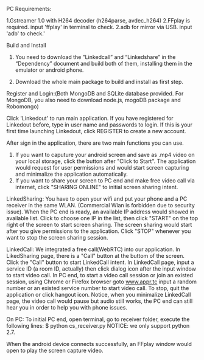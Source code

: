 PC Requirements:

1.Gstreamer 1.0 with H264 decoder (h264parse, avdec_h264)
2.FFplay is required. input 'ffplay' in terminal to check.
2.adb for mirror via USB. input 'adb' to check.'

Build and Install

1. You need to download the ”Linkedcall” and “Linkedshare” in the “Dependency” document and build both of them, installing them in the emulator or android phone. 

2. Download the whole main package to build and  install as first step.



Register and Login:(Both MongoDB and SQLite database provided. For MongoDB, you also need to download node.js, mogoDB package and Robomongo)

Click 'Linkedout' to run main application.
If you have registered for Linkedout before, type in user name and passwords to login.
If this is your first time launching Linkedout, click REGISTER to create a new account.

After sign in the application, there are two main functions you can use.
1. If you want to caputure your android screen and save as .mp4 video on your local storage, click the button after "Click to Start". The application would request for user permissions and would start screen capturing and minimalize the application automatically.
2. If you want to share your screen to PC end and make free video call via internet, click "SHARING ONLINE" to initial screen sharing intent.

LinkedSharing:
You have to open your wifi and put your phone and a PC receiver in the same WLAN. (Commercial Wlan is forbidden due to security issue).
When the PC end is ready, an available IP address would showed in available list. Click to choose one IP in the list, then click "START" on the top right of the screen to start screen sharing. The screen sharing would start after you give permissions to the application.
Click "STOP" whenever you want to stop the screen sharing session.

LinkedCall:
We integrated a free call(WebRTC) into our application. In LikedSharing page, there is a "Call" button at the buttom of the screen. Click the "Call" button to start LinkedCall intent. 
In LinkedCall page, input a service ID (a room ID, actually) then click dialog icon after the input window to start video call. In PC end, to start a video call session or join an existed session, using Chrome or Firefox browser goto www.appr.tc input a random number or an existed service number to start video call. To stop, quit the application or click hangout icon. Notice, when you minimalize LinkedCall page, the video call would pause but audio still works, the PC end can still hear you in order to help you with phone issues.

On PC:
To initial PC end, open terminal, go to receiver folder, execute the following lines:
    $ python cs_receiver.py
NOTICE: we only support python 2.7.

When the android device connects successfully, an FFplay window would open to play the screen capture video.











